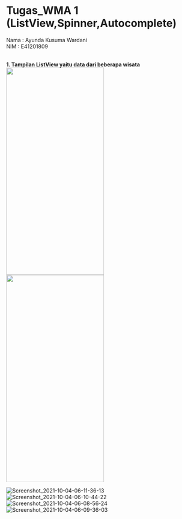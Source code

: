 # Tugas_WMA 1 (ListView,Spinner,Autocomplete)
Nama : Ayunda Kusuma Wardani<br/>
NIM   : E41201809 <br/><br/>

<b>1. Tampilan ListView yaitu data dari beberapa wisata </b><br/>
<img src="https://user-images.githubusercontent.com/47249108/135790260-01761b8c-0d14-4734-a41f-e9c0129a561d.jpg" width="260" height="550">
<img src="https://user-images.githubusercontent.com/47249108/135790238-1b46e97c-7e00-4e19-9c7f-2d4c30206bad.jpg" margin-left="auto" width="260" height="550">

![Screenshot_2021-10-04-06-11-36-13](https://user-images.githubusercontent.com/47249108/135790245-94c80eab-c2c1-43a0-9014-334adee99882.jpg)
![Screenshot_2021-10-04-06-10-44-22](https://user-images.githubusercontent.com/47249108/135790252-f464fe16-a99f-4f0a-8848-5508d02bc456.jpg)
![Screenshot_2021-10-04-06-08-56-24]()
![Screenshot_2021-10-04-06-09-36-03](https://user-images.githubusercontent.com/47249108/135790263-c4f27a65-432c-44e8-b04e-3504447e1b68.jpg)
